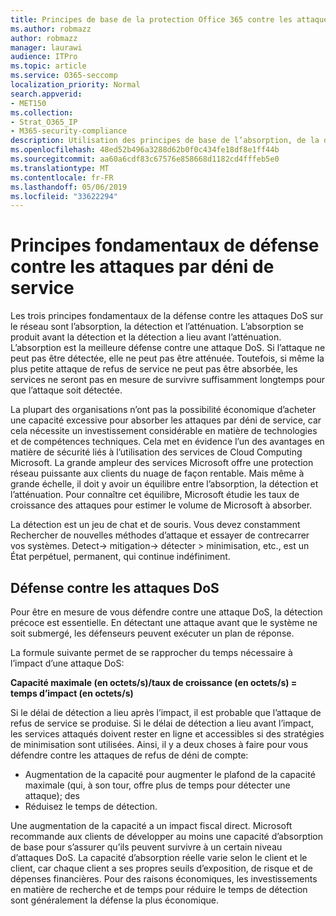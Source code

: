 ```yaml
---
title: Principes de base de la protection Office 365 contre les attaques par déni de service
ms.author: robmazz
author: robmazz
manager: laurawi
audience: ITPro
ms.topic: article
ms.service: O365-seccomp
localization_priority: Normal
search.appverid:
- MET150
ms.collection:
- Strat_O365_IP
- M365-security-compliance
description: Utilisation des principes de base de l’absorption, de la détection et de l’atténuation dans sa défense contre les attaques par déni de service (DoS).
ms.openlocfilehash: 48ed52b496a3288d62b0f0c434fe18df8e1ff44b
ms.sourcegitcommit: aa60a6cdf83c67576e858668d1182cd4fffeb5e0
ms.translationtype: MT
ms.contentlocale: fr-FR
ms.lasthandoff: 05/06/2019
ms.locfileid: "33622294"
---
```

# <a name="core-principles-of-defense-against-denial-of-service-attacks"></a>Principes fondamentaux de défense contre les attaques par déni de service

Les trois principes fondamentaux de la défense contre les attaques DoS sur le réseau sont l’absorption, la détection et l’atténuation. L’absorption se produit avant la détection et la détection a lieu avant l’atténuation. L’absorption est la meilleure défense contre une attaque DoS. Si l’attaque ne peut pas être détectée, elle ne peut pas être atténuée. Toutefois, si même la plus petite attaque de refus de service ne peut pas être absorbée, les services ne seront pas en mesure de survivre suffisamment longtemps pour que l’attaque soit détectée.

La plupart des organisations n’ont pas la possibilité économique d’acheter une capacité excessive pour absorber les attaques par déni de service, car cela nécessite un investissement considérable en matière de technologies et de compétences techniques. Cela met en évidence l’un des avantages en matière de sécurité liés à l’utilisation des services de Cloud Computing Microsoft. La grande ampleur des services Microsoft offre une protection réseau puissante aux clients du nuage de façon rentable. Mais même à grande échelle, il doit y avoir un équilibre entre l’absorption, la détection et l’atténuation. Pour connaître cet équilibre, Microsoft étudie les taux de croissance des attaques pour estimer le volume de Microsoft à absorber.

La détection est un jeu de chat et de souris. Vous devez constamment Rechercher de nouvelles méthodes d’attaque et essayer de contrecarrer vos systèmes. Detect-> mitigation-> détecter > minimisation, etc., est un État perpétuel, permanent, qui continue indéfiniment.

## <a name="defending-against-dos-attacks"></a>Défense contre les attaques DoS

Pour être en mesure de vous défendre contre une attaque DoS, la détection précoce est essentielle. En détectant une attaque avant que le système ne soit submergé, les défenseurs peuvent exécuter un plan de réponse.

La formule suivante permet de se rapprocher du temps nécessaire à l’impact d’une attaque DoS:

   **Capacité maximale (en octets/s)/taux de croissance (en octets/s) = temps d’impact (en octets/s)**

Si le délai de détection a lieu après l’impact, il est probable que l’attaque de refus de service se produise. Si le délai de détection a lieu avant l’impact, les services attaqués doivent rester en ligne et accessibles si des stratégies de minimisation sont utilisées. Ainsi, il y a deux choses à faire pour vous défendre contre les attaques de refus de déni de compte:

- Augmentation de la capacité pour augmenter le plafond de la capacité maximale (qui, à son tour, offre plus de temps pour détecter une attaque); des
- Réduisez le temps de détection.

Une augmentation de la capacité a un impact fiscal direct. Microsoft recommande aux clients de développer au moins une capacité d’absorption de base pour s’assurer qu’ils peuvent survivre à un certain niveau d’attaques DoS. La capacité d’absorption réelle varie selon le client et le client, car chaque client a ses propres seuils d’exposition, de risque et de dépenses financières. Pour des raisons économiques, les investissements en matière de recherche et de temps pour réduire le temps de détection sont généralement la défense la plus économique.
